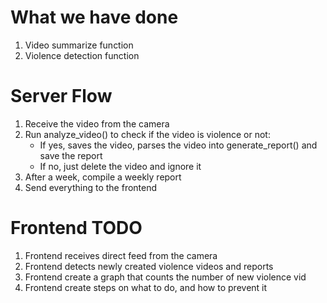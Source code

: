 # What we have done
1. Video summarize function
2. Violence detection function

# Server Flow
1. Receive the video from the camera
2. Run analyze_video() to check if the video is violence or not:
    - If yes, saves the video, parses the video into generate_report() and save the report
    - If no, just delete the video and ignore it
3. After a week, compile a weekly report
4. Send everything to the frontend

# Frontend TODO
1. Frontend receives direct feed from the camera
2. Frontend detects newly created violence videos and reports
3. Frontend create a graph that counts the number of new violence vid
4. Frontend create steps on what to do, and how to prevent it